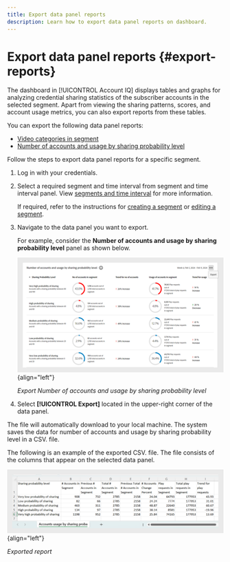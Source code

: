 ```yaml
---
title: Export data panel reports
description: Learn how to export data panel reports on dashboard.
---
```

# Export data panel reports {#export-reports}

The dashboard in [!UICONTROL Account IQ] displays tables and graphs for analyzing credential sharing statistics of the subscriber accounts in the selected segment. Apart from viewing the sharing patterns, scores, and account usage metrics, you can also export reports from these tables.

You can export the following data panel reports:

* [Video categories in segment](data-panels.md#video-categories-segment) 
* [Number of accounts and usage by sharing probability level](data-panels.md#number-of-accounts-usage-sharing-probability)

Follow the steps to export data panel reports for a specific segment.

1. Log in with your credentials.
1. Select a required segment and time interval from segment and time interval panel. View [segments and time interval](segments-timeinterval.md#segment-selection) for more information.

   If required, refer to the instructions for [creating a segment](work-with-segments.md#create-new-segment) or [editing a segment](work-with-segments.md#edit-segment).

1. Navigate to the data panel you want to export. 

   For example, consider the **Number of accounts and usage by sharing probability level** panel as shown below.

   ![Export Number of accounts and usage by sharing probability level](assets/export-report.png){align="left"}

   *Export Number of accounts and usage by sharing probability level*

1. Select **[!UICONTROL Export]** located in the upper-right corner of the data panel.

The file will automatically download to your local machine. The system saves the data for number of accounts and usage by sharing probability level in a CSV. file.

The following is an example of the exported CSV. file. The file consists of the columns that appear on the selected data panel.

   ![Exported report](assets/exported-report.png){align="left"}

   *Exported report*
